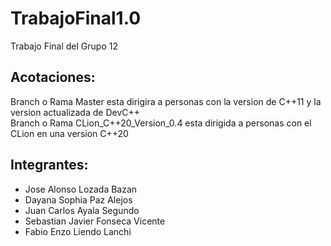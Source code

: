# TrabajoFinal1.0
Trabajo Final del Grupo 12

## Acotaciones:
Branch o Rama Master esta dirigira a personas con la version de C++11 y la version actualizada de DevC++  
Branch o Rama CLion_C++20_Version_0.4 esta dirigida a personas con el CLion en una version C++20

## Integrantes:
- Jose Alonso Lozada Bazan
- Dayana Sophia Paz Alejos
- Juan Carlos Ayala Segundo
- Sebastian Javier Fonseca Vicente
- Fabio Enzo Liendo Lanchi
